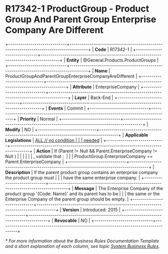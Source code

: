 ﻿---
erp.type: business-rule
erp.entity: General.Products.ProductGroups
---

# R17342-1 ProductGroup - Product Group And Parent Group Enterprise Company Are Different
+-----------------------------+---------------------------------------------------------------------------------------+
| **Code**                    | R17342-1                                                                              |
+-----------------------------+---------------------------------------------------------------------------------------+
| **Entity**                  | @General.Products.ProductGroups                                                       |
+-----------------------------+---------------------------------------------------------------------------------------+
| **Name**                    | ProductGroupAndParentGroupEnterpriseCompanyAreDifferent                               |
+-----------------------------+---------------------------------------------------------------------------------------+
| **Attribute**               | EnterpriseCompany                                                                     |
+-----------------------------+---------------------------------------------------------------------------------------+
| **Layer**                   | Back-End                                                                              |
+-----------------------------+---------------------------------------------------------------------------------------+
| **Events**                  | Commit                                                                                |
+-----------------------------+---------------------------------------------------------------------------------------+
| **Priority**                | Normal                                                                                |
+-----------------------------+---------------------------------------------------------------------------------------+
| **Modify**                  | NO                                                                                    |
+-----------------------------+---------------------------------------------------------------------------------------+
| **Applicable Legislations** | [ALL // no condition                                                                  |
|                             | needed](xref:applicable-legislations)                                                 |
+-----------------------------+---------------------------------------------------------------------------------------+
| **Action**                  | If (Parent != Null && Parent.EnterpriseCompany != Null )                              |
|                             |                                                                                       |
|                             | , validate that :                                                                     |
|                             | ProductGroup.EnterpriseCompany == Parent.EnterpriseCompany                            |
+-----------------------------+---------------------------------------------------------------------------------------+
| **Description**             | If the parent product group contains an enterprise company the product group must     |
|                             | have the same enterprise company.                                                     |
+-----------------------------+---------------------------------------------------------------------------------------+
| **Message**                 | The Enterprise Company of the product group \'{Code: Name}\' and its parent has to be |
|                             | the same or the Enterprise Company of the parent group should be empty.               |
+-----------------------------+---------------------------------------------------------------------------------------+
| **Version**                 | Introduced: 2015                                                                      |
+-----------------------------+---------------------------------------------------------------------------------------+
| **Revocable**               | NO                                                                                    |
+-----------------------------+---------------------------------------------------------------------------------------+

*\* For more information about the Business Rules Documentation Template and a short explanation of each column, see
topic [System Business Rules](../templates/template-description-system-business-rules.md).*
